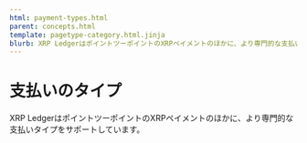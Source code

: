 ```yaml
---
html: payment-types.html
parent: concepts.html
template: pagetype-category.html.jinja
blurb: XRP LedgerはポイントツーポイントのXRPペイメントのほかに、より専門的な支払いタイプをサポートしています。
---
```

# 支払いのタイプ

XRP LedgerはポイントツーポイントのXRPペイメントのほかに、より専門的な支払いタイプをサポートしています。